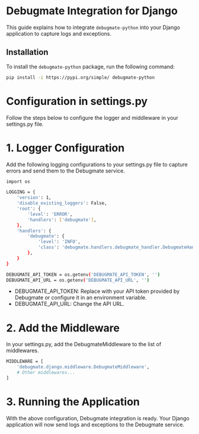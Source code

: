 # Debugmate Integration for Django

This guide explains how to integrate `debugmate-python` into your Django application to capture logs and exceptions.

## Installation

To install the `debugmate-python` package, run the following command:

```bash
pip install -i https://pypi.org/simple/ debugmate-python
```

# Configuration in settings.py

Follow the steps below to configure the logger and middleware in your settings.py file.

# 1. Logger Configuration

Add the following logging configurations to your settings.py file to capture errors and send them to the Debugmate service.

```bash
import os

LOGGING = {
    'version': 1,
    'disable_existing_loggers': False,
    'root': {
        'level': 'ERROR',
        'handlers': ['debugmate'],
    },
    'handlers': {
        'debugmate': {
            'level': 'INFO',
            'class': 'debugmate.handlers.debugmate_handler.DebugmateHandler',
        },
    }
}

DEBUGMATE_API_TOKEN = os.getenv('DEBUGMATE_API_TOKEN', '')
DEBUGMATE_API_URL = os.getenv('DEBUGMATE_API_URL', '')
```

- DEBUGMATE_API_TOKEN: Replace with your API token provided by Debugmate or configure it in an environment variable.
- DEBUGMATE_API_URL: Change the API URL.

# 2. Add the Middleware
In your settings.py, add the DebugmateMiddleware to the list of middlewares.

```bash
MIDDLEWARE = [
    'debugmate.django.middleware.DebugmateMiddleware',
    # Other middlewares...
]
```
# 3. Running the Application

With the above configuration, Debugmate integration is ready. Your Django application will now send logs and exceptions to the Debugmate service.